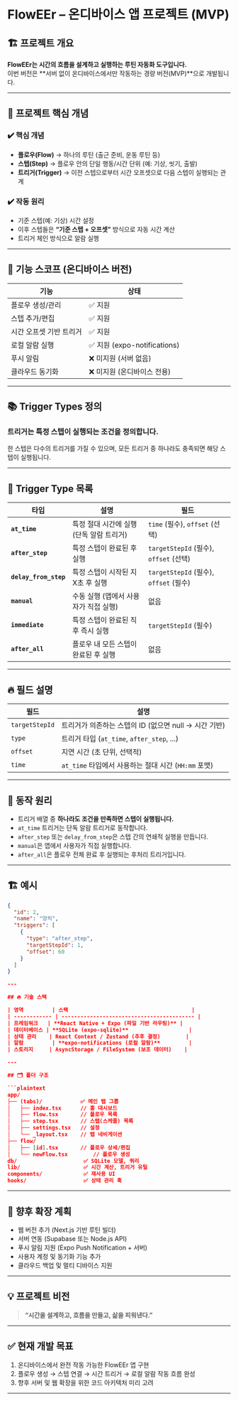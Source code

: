 # FlowEEr – 온디바이스 앱 프로젝트 (MVP)

## 🏗️ 프로젝트 개요

**FlowEEr는 시간의 흐름을 설계하고 실행하는 루틴 자동화 도구입니다.**  
이번 버전은 **서버 없이 온디바이스에서만 작동하는 경량 버전(MVP)**으로 개발됩니다.

---

## 🚀 프로젝트 핵심 개념

### ✔️ 핵심 개념

- **플로우(Flow)** → 하나의 루틴 (출근 준비, 운동 루틴 등)
- **스텝(Step)** → 플로우 안의 단일 행동/시간 단위 (예: 기상, 씻기, 출발)
- **트리거(Trigger)** → 이전 스텝으로부터 시간 오프셋으로 다음 스텝이 실행되는 관계

### ✔️ 작동 원리

- 기준 스텝(예: 기상) 시간 설정
- 이후 스텝들은 **“기준 스텝 + 오프셋”** 방식으로 자동 시간 계산
- 트리거 체인 방식으로 알람 실행

---

## 🧠 기능 스코프 (온디바이스 버전)

| 기능                    | 상태                         |
| ----------------------- | ---------------------------- |
| 플로우 생성/관리        | ✅ 지원                      |
| 스텝 추가/편집          | ✅ 지원                      |
| 시간 오프셋 기반 트리거 | ✅ 지원                      |
| 로컬 알람 실행          | ✅ 지원 (expo-notifications) |
| 푸시 알림               | ❌ 미지원 (서버 없음)        |
| 클라우드 동기화         | ❌ 미지원 (온디바이스 전용)  |

---

## 📚 Trigger Types 정의

### 트리거는 특정 스텝이 실행되는 조건을 정의합니다.

한 스텝은 다수의 트리거를 가질 수 있으며, 모든 트리거 중 하나라도 충족되면 해당 스텝이 실행됩니다.

---

## 🔗 Trigger Type 목록

| 타입                  | 설명                                     | 필드                                   |
| --------------------- | ---------------------------------------- | -------------------------------------- |
| **`at_time`**         | 특정 절대 시간에 실행 (단독 알람 트리거) | `time` (필수), `offset` (선택)         |
| **`after_step`**      | 특정 스텝이 완료된 후 실행               | `targetStepId` (필수), `offset` (선택) |
| **`delay_from_step`** | 특정 스텝이 시작된 지 X초 후 실행        | `targetStepId` (필수), `offset` (필수) |
| **`manual`**          | 수동 실행 (앱에서 사용자가 직접 실행)    | 없음                                   |
| **`immediate`**       | 특정 스텝이 완료된 직후 즉시 실행        | `targetStepId` (필수)                  |
| **`after_all`**       | 플로우 내 모든 스텝이 완료된 후 실행     | 없음                                   |

---

## 🔥 필드 설명

| 필드           | 설명                                                  |
| -------------- | ----------------------------------------------------- |
| `targetStepId` | 트리거가 의존하는 스텝의 ID (없으면 null → 시간 기반) |
| `type`         | 트리거 타입 (`at_time`, `after_step`, ...)            |
| `offset`       | 지연 시간 (초 단위, 선택적)                           |
| `time`         | `at_time` 타입에서 사용하는 절대 시간 (`HH:mm` 포맷)  |

---

## 🚩 동작 원리

- 트리거 배열 중 **하나라도 조건을 만족하면 스텝이 실행됩니다.**
- `at_time` 트리거는 단독 알람 트리거로 동작합니다.
- `after_step` 또는 `delay_from_step`은 스텝 간의 연쇄적 실행을 만듭니다.
- `manual`은 앱에서 사용자가 직접 실행합니다.
- `after_all`은 플로우 전체 완료 후 실행되는 후처리 트리거입니다.

---

## 🏗️ 예시

````json
{
  "id": 2,
  "name": "양치",
  "triggers": [
    {
      "type": "after_step",
      "targetStepId": 1,
      "offset": 60
    }
  ]
}

---

## 🔥 기술 스택

| 영역         | 스택                                       |
| ------------ | ------------------------------------------ |
| 프레임워크   | **React Native + Expo (파일 기반 라우팅)** |
| 데이터베이스 | **SQLite (expo-sqlite)**                   |
| 상태 관리    | React Context / Zustand (추후 결정)        |
| 알람         | **expo-notifications (로컬 알람)**         |
| 스토리지     | AsyncStorage / FileSystem (보조 데이터)    |

---

## 🗂️ 폴더 구조

```plaintext
app/
├── (tabs)/            ✅ 메인 탭 그룹
│   ├── index.tsx      // 홈 대시보드
│   ├── flow.tsx       // 플로우 목록
│   ├── step.tsx       // 스텝(스케줄) 목록
│   ├── settings.tsx   // 설정
│   └── _layout.tsx    // 탭 네비게이션
├── flow/
│   ├── [id].tsx       // 플로우 상세/편집
│   └── newFlow.tsx        // 플로우 생성
db/                     ✅ SQLite 모델, 쿼리
lib/                    ✅ 시간 계산, 트리거 유틸
components/             ✅ 재사용 UI
hooks/                  ✅ 상태 관리 훅
````

---

## 🎯 향후 확장 계획

- 웹 버전 추가 (Next.js 기반 루틴 빌더)
- 서버 연동 (Supabase 또는 Node.js API)
- 푸시 알림 지원 (Expo Push Notification + 서버)
- 사용자 계정 및 동기화 기능 추가
- 클라우드 백업 및 멀티 디바이스 지원

---

## 💡 프로젝트 비전

> **“시간을 설계하고, 흐름을 만들고, 삶을 피워낸다.”**

---

## ✅ 현재 개발 목표

1. 온디바이스에서 완전 작동 가능한 FlowEEr 앱 구현
2. 플로우 생성 → 스텝 연결 → 시간 트리거 → 로컬 알람 작동 흐름 완성
3. 향후 서버 및 웹 확장을 위한 코드 아키텍처 미리 고려

---
